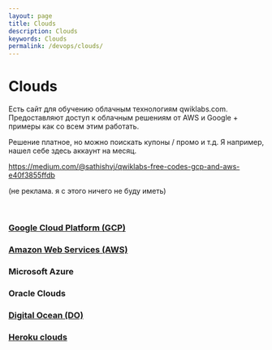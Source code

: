 ```yaml
---
layout: page
title: Clouds
description: Clouds
keywords: Clouds
permalink: /devops/clouds/
---
```


# Clouds

Есть сайт для обучению облачным технологиям qwiklabs.com. Предоставляют доступ к облачным решениям от AWS и Google + примеры как со всем этим работать.

Решение платное, но можно поискать купоны / промо и т.д. Я например, нашел себе здесь аккаунт на месяц.

https://medium.com/@sathishvj/qwiklabs-free-codes-gcp-and-aws-e40f3855ffdb

(не реклама. я с этого ничего не буду иметь)

<br/>

### [Google Cloud Platform (GCP)](/devops/clouds/google/)

### [Amazon Web Services (AWS)](/devops/clouds/aws/)

### Microsoft Azure

### Oracle Clouds

### [Digital Ocean (DO)](/devops/clouds/do/)

### [Heroku clouds](/devops/clouds/heroku/)
